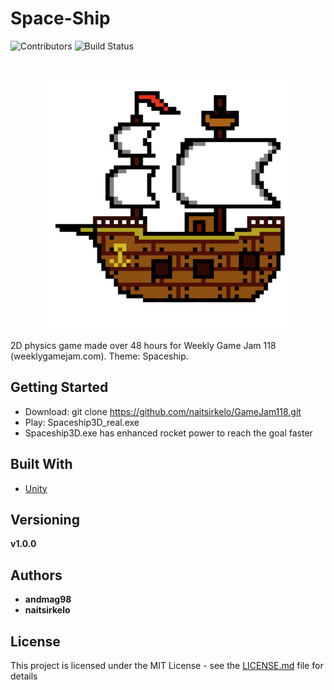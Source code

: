 # Space-Ship
<!-- PROJECT SHIELDS -->
<!--
*** I'm using markdown "reference style" links for readability.
*** Reference links are enclosed in brackets [ ] instead of parentheses ( ).
*** See the bottom of this document for the declaration of the reference variables
*** for contributors-url, forks-url, etc. This is an optional, concise syntax you may use.
*** https://www.markdownguide.org/basic-syntax/#reference-style-links
-->
![Contributors](https://img.shields.io/badge/contributors-2-green.svg)
![Build Status](https://img.shields.io/badge/build-running-green.svg)



<!-- PROJECT LOGO -->
<br />
<p align="center">
  <a href="https://github.com/naitsirkelo/GameJam118">
    <img src="Spaceship3D/Assets/boat.png" alt="Logo" width="400" height="400">
  </a>
</p>

2D physics game made over 48 hours for Weekly Game Jam 118 (weeklygamejam.com).
Theme: Spaceship.

## Getting Started

- Download: git clone https://github.com/naitsirkelo/GameJam118.git
- Play: Spaceship3D_real.exe
- Spaceship3D.exe has enhanced rocket power to reach the goal faster

## Built With

* [Unity](https://store.unity.com/download-nuo)

## Versioning

**v1.0.0**

## Authors

* **andmag98**
* **naitsirkelo**

## License

This project is licensed under the MIT License - see the [LICENSE.md](LICENSE.md) file for details
